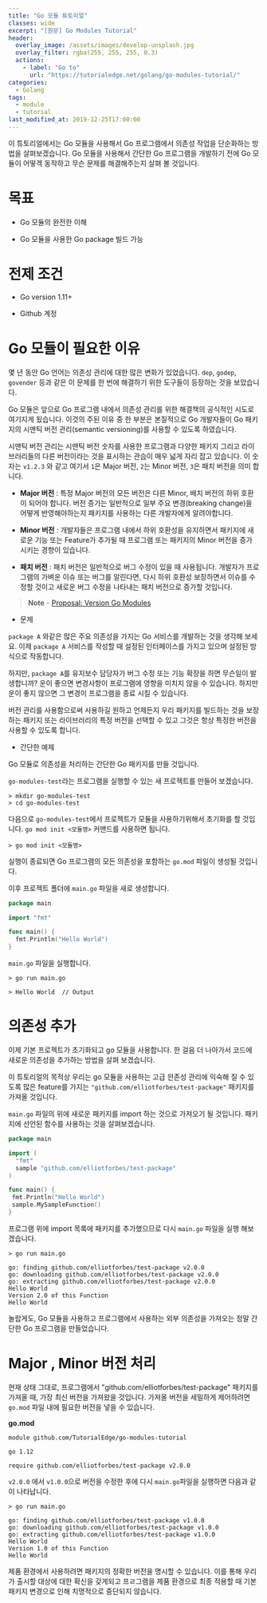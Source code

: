 ```yaml
---
title: "Go 모듈 튜토리얼"
classes: wide
excerpt: "[원문] Go Modules Tutorial"
header:
  overlay_image: /assets/images/develop-unsplash.jpg
  overlay_filter: rgba(255, 255, 255, 0.3)
  actions:
    - label: "Go to"
      url: "https://tutorialedge.net/golang/go-modules-tutorial/"
categories:
  - Golang
tags:
  - module
  - tutorial
last_modified_at: 2019-12-25T17:00:00
---
```


이 튜토리얼에서는 Go 모듈을 사용해서 Go 프로그램에서 의존성 작업을 단순화하는 방법을 살펴보겠습니다. Go 모듈을 사용해서 간단한 Go 프로그램을 개발하기 전에 Go 모듈이 어떻겍 동작하고 무슨 문제를 해결해주는지 살펴 볼 것입니다. 

# 목표

* Go 모듈의 완전한 이해

* Go 모듈을 사용한 Go package 빌드 가능


# 전제 조건

* Go version 1.11+

* Github 계정

# Go 모듈이 필요한 이유

몇 년 동안 Go 언어는 의존성 관리에 대한 많은 변화가 있었습니다. `dep`, `godep`, `govender` 등과 같은 이 문제를 한 번에 해결하기 위한 도구들이 등장하는 것을 보았습니다.

Go 모듈은 앞으로 Go 프로그램 내에서 의존성 관리를 위한 해결책의 공식적인 시도로 여기지게 됬습니다. 이것의 주된 이유 중 한 부분은 본질적으로 Go 개발자들이 Go 패키지의 시맨틱 버전 관리(semantic versioning)를 사용할 수 있도록 하였습니다.

시맨틱 버전 관리는 시맨틱 버전 숫자를 사용한 프로그램과 다양한 패키지 그리고 라이브러리들의 다른 버전이라는 것을 표시하는 관습이 매우 넓게 자리 잡고 있습니다. 이 숫자는  `v1.2.3` 와 같고 여기서 `1`은 Major 버전, `2`는 Minor 버전, `3`은 패치 버전을 의미 합니다.

* **Major 버전** :  특정 Major 버전의 모든 버전은 다른 Minor, 배치 버전의 하위 호환이 되어야 합니다. 버전 증가는 일반적으로 일부 주요 변경(breaking change)을 어떻게 반영해야하는지 패키지를 사용하는 다른 개발자에게 알려야합니다.

* **Minor 버전** : 개발자들은 프로그램 내에서 하위 호환성을 유지하면서 패키지에 새로운 기능 또는 Feature가 추가될 때 프로그램 또는 패키지의 Minor 버전을 증가 시키는 경향이 있습니다.

* **패치 버전** : 패치 버전은 일반적으로 버그 수정이 있을 때 사용됩니다. 개발자가 프로그램의 가벼운 이슈 또는 버그를 알린다면, 다시 하위 호환성 보장하면서 이슈를 수정할 것이고 새로운 버그 수정을 나타내는 패치 버전으로 증가할 것입니다.

> **Note** - [Proposal: Version Go Modules](https://go.googlesource.com/proposal/+/master/design/24301-versioned-go.md)


* 문제

`package A` 와같은 많은 주요 의존성을 가지는 Go 서비스를 개발하는 것을 생각해 보세요.  이제 `package A` 서비스를 작성할 때 설정된 인터페이스를 가지고 있으며 설정된 방식으로 작동합니다.

하지만, `package A`를 유지보수 담당자가 버그 수정 또는 기능 확장을 하면 무슨일이 발생합니까? 
운이 좋으면 변경사항이 프로그램에 영향을 미치지 않을 수 있습니다. 하지만 운이 좋지 않으면 그 변경이 프로그램을 종료 시킬 수 있습니다.

버전 관리를 사용함으로써 사용하길 원하고 언제든지 우리 패키지를 빌드하는 것을 보장하는 패키지 또는 라이브러리의 특정 버전을 선택할 수 있고 그것은 항상 특정한 버전을 사용할 수 있도록 합니다.

* 간단한 예제

Go 모듈로 의존성을 처리하는 간단한 Go 패키지를 만들 것입니다.


`go-modules-test`라는 프로그램을 실행할 수 있는 새 프로젝트를 만들어 보겠습니다.

```
> mkdir go-modules-test
> cd go-modules-test
```

다음으로 `go-modules-test`에서 프로젝트가 모듈을 사용하기위해서 초기화를 할 것입니다. `go mod init <모듈명>` 커맨드를 사용하면 됩니다.

```
> go mod init <모듈명>
```

실행이 종료되면 Go 프로그램의 모든 의존성을 포함하는 `go.mod` 파일이 생성될 것입니다.


이후 프로젝트 폴더에 `main.go` 파일을 새로 생성합니다.

```go
package main

import "fmt"

func main() {
  fmt.Println("Hello World")
}
```

`main.go` 파일을 실행합니다.

```
> go run main.go

> Hello World  // Output
```

# 의존성 추가

이제 기본 프로젝트가 초기화되고 go 모듈을 사용합니다. 한 걸음 더 나아가서 코드에 새로운 의존성을 추가하는 방법을 살펴 보겠습니다.

이 튜토리얼의 목적상 우리는 go 모듈을 사용하는 고급 읜존성 관리에 익숙해 질 수 있도록 많은 feature를 가지는 `"github.com/elliotforbes/test-package"` 패키지를 가져올 것입니다. 

`main.go` 파일의 위에 새로운 패키지를 import 하는 것으로 가져오기 될 것입니다. 패키지에 선언된 함수를 사용하는 것을 살펴보겠습니다.

```go
package main

import (
  "fmt"
  sample "github.com/elliotforbes/test-package"
)

func main() {
 fmt.Println("Hello World")
 sample.MySampleFunction() 
}
```

프로그램 위에 import 목록에 패키지를 추가했으므로 다시 `main.go` 파일을 실행 해보겠습니다.

```
> go run main.go

go: finding github.com/elliotforbes/test-package v2.0.0
go: downloading github.com/elliotforbes/test-package v2.0.0
go: extracting github.com/elliotforbes/test-package v2.0.0
Hello World
Version 2.0 of this Function
Hello World
```

놀랍게도, Go 모듈을 사용하고 프로그램에서 사용하는 외부 의존성을 가져오는 정말 간단한 Go 프로그램을 만들었습니다.

# Major , Minor 버전 처리

현재 상태 그대로, 프로그램에서 "github.com/elliotforbes/test-package" 패키지를 가져올 때, 가장 최신 버전을 가져왔을 것입니다.  가져올 버전을 세밀하게 제어하려면 `go.mod` 파일 내에 필요한 버전을 넣을 수 있습니다.

**go.mod**
```
module github.com/TutorialEdge/go-modules-tutorial

go 1.12

require github.com/elliotforbes/test-package v2.0.0

```

`v2.0.0` 에서 `v1.0.0`으로 버전을 수정한 후에 다시 `main.go`파일을 실행하면 다음과 같이 나타납니다.

```
> go run main.go

go: finding github.com/elliotforbes/test-package v1.0.0
go: downloading github.com/elliotforbes/test-package v1.0.0
go: extracting github.com/elliotforbes/test-package v1.0.0
Hello World
Version 1.0 of this Function
Hello World
```

제품 환경에서 사용하려면 패키지의 정확한 버전을 명시할 수 있습니다. 이를 통해 우리가 출시할 대상에 대한 확신을 갖게되고 프ㄹ그램을 제품 환경으로 최종 적용할 때 기본 패키지 변경으로 인해 치명적으로 중단되지 않습니다.